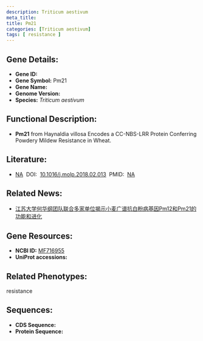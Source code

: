 ```yaml
---
description: Triticum aestivum
meta_title:
title: Pm21
categories: [Triticum aestivum]
tags: [ resistance ]
---
```


## Gene Details:
- **Gene ID:**	[]()
- **Gene Symbol:** Pm21
- **Gene Name:** 
- **Genome Version:** []()
- **Species:** *Triticum aestivum*

## Functional Description:
   - **Pm21** from Haynaldia villosa Encodes a CC-NBS-LRR Protein Conferring Powdery Mildew Resistance in Wheat.

## Literature:
   - [NA]( https://www.sciencedirect.com/science/article/pii/S1674205218300856?via%3Dihub)&nbsp;&nbsp;DOI:&nbsp;&nbsp;[10.1016/j.molp.2018.02.013](https://www.sciencedirect.com/science/article/pii/S1674205218300856?via%3Dihub)&nbsp;&nbsp;PMID:&nbsp;&nbsp;[NA](https://pubmed.ncbi.nlm.nih.gov/NA/)

## Related News:
   - [江苏大学何华纲团队联合多家单位揭示小麦广谱抗白粉病基因Pm12和Pm21的功能和进化](https://mp.weixin.qq.com/s?__biz=MzIyOTY2NDYyNQ==&mid=2247558231&idx=6&sn=cbc465668066dc0bad08ce259c29b560&chksm=e8bc9649dfcb1f5fc9e86041e716f620632522ed4dc803846b0db3eab46e1400ee8bdbcb1c58&scene=27#wechat_redirect)

## Gene Resources:
- **NCBI ID:** [MF716955](https://www.ncbi.nlm.nih.gov/gene/?term=MF716955)
- **UniProt accessions:** [](https://www.uniprot.org/uniprotkb//entry)

## Related Phenotypes:
resistance

## Sequences:
- **CDS Sequence:**
- **Protein Sequence:**
